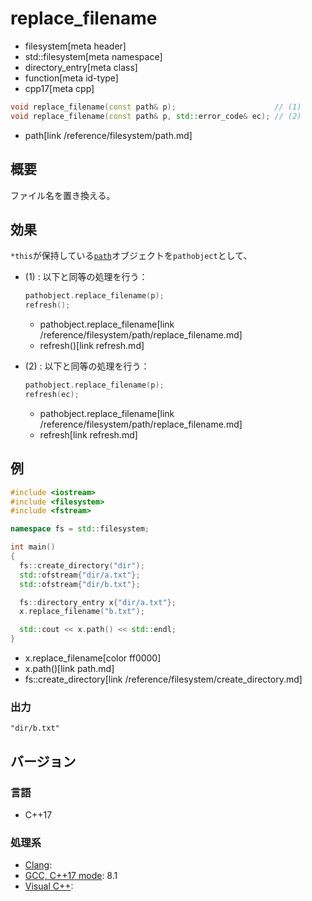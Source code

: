 # replace_filename
* filesystem[meta header]
* std::filesystem[meta namespace]
* directory_entry[meta class]
* function[meta id-type]
* cpp17[meta cpp]

```cpp
void replace_filename(const path& p);                      // (1)
void replace_filename(const path& p, std::error_code& ec); // (2)
```
* path[link /reference/filesystem/path.md]

## 概要
ファイル名を置き換える。


## 効果
`*this`が保持している[`path`](/reference/filesystem/path.md)オブジェクトを`pathobject`として、

- (1) : 以下と同等の処理を行う：
    ```cpp
    pathobject.replace_filename(p);
    refresh();
    ```
    * pathobject.replace_filename[link /reference/filesystem/path/replace_filename.md]
    * refresh()[link refresh.md]

- (2) : 以下と同等の処理を行う：
    ```cpp
    pathobject.replace_filename(p);
    refresh(ec);
    ```
    * pathobject.replace_filename[link /reference/filesystem/path/replace_filename.md]
    * refresh[link refresh.md]


## 例
```cpp example
#include <iostream>
#include <filesystem>
#include <fstream>

namespace fs = std::filesystem;

int main()
{
  fs::create_directory("dir");
  std::ofstream{"dir/a.txt"};
  std::ofstream{"dir/b.txt"};

  fs::directory_entry x{"dir/a.txt"};
  x.replace_filename("b.txt");

  std::cout << x.path() << std::endl;
}
```
* x.replace_filename[color ff0000]
* x.path()[link path.md]
* fs::create_directory[link /reference/filesystem/create_directory.md]

### 出力
```
"dir/b.txt"
```

## バージョン
### 言語
- C++17

### 処理系
- [Clang](/implementation.md#clang):
- [GCC, C++17 mode](/implementation.md#gcc): 8.1
- [Visual C++](/implementation.md#visual_cpp):
